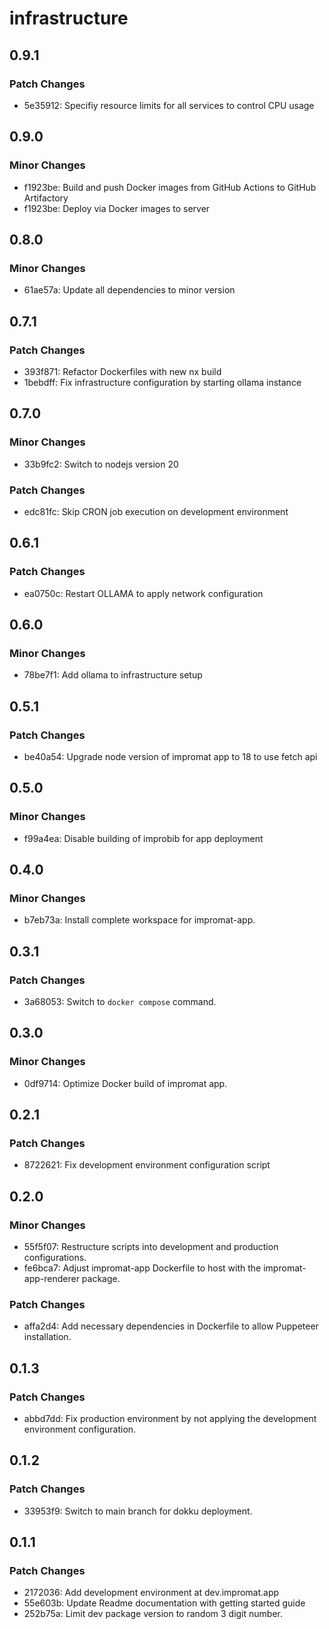 # infrastructure

## 0.9.1

### Patch Changes

- 5e35912: Specifiy resource limits for all services to control CPU usage

## 0.9.0

### Minor Changes

- f1923be: Build and push Docker images from GitHub Actions to GitHub Artifactory
- f1923be: Deploy via Docker images to server

## 0.8.0

### Minor Changes

- 61ae57a: Update all dependencies to minor version

## 0.7.1

### Patch Changes

- 393f871: Refactor Dockerfiles with new nx build
- 1bebdff: Fix infrastructure configuration by starting ollama instance

## 0.7.0

### Minor Changes

- 33b9fc2: Switch to nodejs version 20

### Patch Changes

- edc81fc: Skip CRON job execution on development environment

## 0.6.1

### Patch Changes

- ea0750c: Restart OLLAMA to apply network configuration

## 0.6.0

### Minor Changes

- 78be7f1: Add ollama to infrastructure setup

## 0.5.1

### Patch Changes

- be40a54: Upgrade node version of impromat app to 18 to use fetch api

## 0.5.0

### Minor Changes

- f99a4ea: Disable building of improbib for app deployment

## 0.4.0

### Minor Changes

- b7eb73a: Install complete workspace for impromat-app.

## 0.3.1

### Patch Changes

- 3a68053: Switch to `docker compose` command.

## 0.3.0

### Minor Changes

- 0df9714: Optimize Docker build of impromat app.

## 0.2.1

### Patch Changes

- 8722621: Fix development environment configuration script

## 0.2.0

### Minor Changes

- 55f5f07: Restructure scripts into development and production configurations.
- fe6bca7: Adjust impromat-app Dockerfile to host with the impromat-app-renderer package.

### Patch Changes

- affa2d4: Add necessary dependencies in Dockerfile to allow Puppeteer installation.

## 0.1.3

### Patch Changes

- abbd7dd: Fix production environment by not applying the development environment configuration.

## 0.1.2

### Patch Changes

- 33953f9: Switch to main branch for dokku deployment.

## 0.1.1

### Patch Changes

- 2172036: Add development environment at dev.impromat.app
- 55e603b: Update Readme documentation with getting started guide
- 252b75a: Limit dev package version to random 3 digit number.
